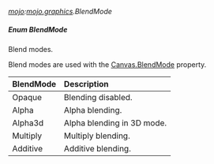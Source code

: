 _[mojo](../../modules/mojo/mojo-module.md):[mojo.graphics](../../modules/mojo/mojo-graphics.md).BlendMode_
##### Enum BlendMode
Blend modes.

Blend modes are used with the [Canvas.BlendMode](mojo-graphics-canvas.blendmode.md) property.

| BlendMode	| Description
|:----------|:-----------
| Opaque	| Blending disabled.
| Alpha		| Alpha blending.
| Alpha3d	| Alpha blending in 3D mode.
| Multiply	| Multiply blending.
| Additive	| Additive blending.
